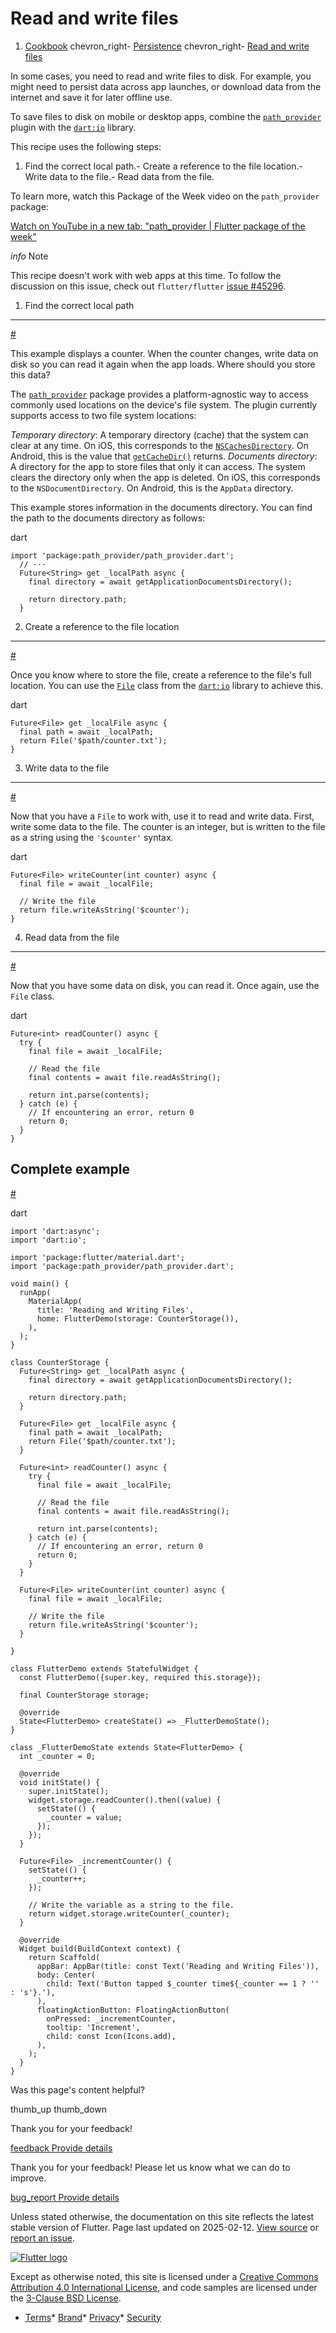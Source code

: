 Read and write files
====================

1. [Cookbook](/cookbook) chevron\_right- [Persistence](/cookbook/persistence) chevron\_right- [Read and write files](/cookbook/persistence/reading-writing-files)

In some cases, you need to read and write files to disk. For example, you might need to persist data across app launches, or download data from the internet and save it for later offline use.

To save files to disk on mobile or desktop apps, combine the [`path_provider`](https://pub.dev/packages/path_provider) plugin with the [`dart:io`](https://api.flutter.dev/flutter/dart-io/dart-io-library.html) library.

This recipe uses the following steps:

1. Find the correct local path.- Create a reference to the file location.- Write data to the file.- Read data from the file.

To learn more, watch this Package of the Week video on the `path_provider` package:

[Watch on YouTube in a new tab: "path\_provider | Flutter package of the week"](https://www.youtube.com/watch/Ci4t-NkOY3I)

*info* Note

This recipe doesn't work with web apps at this time. To follow the discussion on this issue, check out `flutter/flutter` [issue #45296](https://github.com/flutter/flutter/issues/45296).

1. Find the correct local path
------------------------------

[#](#1-find-the-correct-local-path)

This example displays a counter. When the counter changes, write data on disk so you can read it again when the app loads. Where should you store this data?

The [`path_provider`](https://pub.dev/packages/path_provider) package provides a platform-agnostic way to access commonly used locations on the device's file system. The plugin currently supports access to two file system locations:

*Temporary directory*: A temporary directory (cache) that the system can clear at any time. On iOS, this corresponds to the [`NSCachesDirectory`](https://developer.apple.com/documentation/foundation/nssearchpathdirectory/nscachesdirectory). On Android, this is the value that [`getCacheDir()`](https://developer.android.com/reference/android/content/Context#getCacheDir()) returns. *Documents directory*: A directory for the app to store files that only it can access. The system clears the directory only when the app is deleted. On iOS, this corresponds to the `NSDocumentDirectory`. On Android, this is the `AppData` directory.

This example stores information in the documents directory. You can find the path to the documents directory as follows:

dart

```
import 'package:path_provider/path_provider.dart';
  // ···
  Future<String> get _localPath async {
    final directory = await getApplicationDocumentsDirectory();

    return directory.path;
  }
```

2. Create a reference to the file location
------------------------------------------

[#](#2-create-a-reference-to-the-file-location)

Once you know where to store the file, create a reference to the file's full location. You can use the [`File`](https://api.flutter.dev/flutter/dart-io/File-class.html) class from the [`dart:io`](https://api.flutter.dev/flutter/dart-io/dart-io-library.html) library to achieve this.

dart

```
Future<File> get _localFile async {
  final path = await _localPath;
  return File('$path/counter.txt');
}
```

3. Write data to the file
-------------------------

[#](#3-write-data-to-the-file)

Now that you have a `File` to work with, use it to read and write data. First, write some data to the file. The counter is an integer, but is written to the file as a string using the `'$counter'` syntax.

dart

```
Future<File> writeCounter(int counter) async {
  final file = await _localFile;

  // Write the file
  return file.writeAsString('$counter');
}
```

4. Read data from the file
--------------------------

[#](#4-read-data-from-the-file)

Now that you have some data on disk, you can read it. Once again, use the `File` class.

dart

```
Future<int> readCounter() async {
  try {
    final file = await _localFile;

    // Read the file
    final contents = await file.readAsString();

    return int.parse(contents);
  } catch (e) {
    // If encountering an error, return 0
    return 0;
  }
}
```

Complete example
----------------

[#](#complete-example)

dart

```
import 'dart:async';
import 'dart:io';

import 'package:flutter/material.dart';
import 'package:path_provider/path_provider.dart';

void main() {
  runApp(
    MaterialApp(
      title: 'Reading and Writing Files',
      home: FlutterDemo(storage: CounterStorage()),
    ),
  );
}

class CounterStorage {
  Future<String> get _localPath async {
    final directory = await getApplicationDocumentsDirectory();

    return directory.path;
  }

  Future<File> get _localFile async {
    final path = await _localPath;
    return File('$path/counter.txt');
  }

  Future<int> readCounter() async {
    try {
      final file = await _localFile;

      // Read the file
      final contents = await file.readAsString();

      return int.parse(contents);
    } catch (e) {
      // If encountering an error, return 0
      return 0;
    }
  }

  Future<File> writeCounter(int counter) async {
    final file = await _localFile;

    // Write the file
    return file.writeAsString('$counter');
  }

}

class FlutterDemo extends StatefulWidget {
  const FlutterDemo({super.key, required this.storage});

  final CounterStorage storage;

  @override
  State<FlutterDemo> createState() => _FlutterDemoState();
}

class _FlutterDemoState extends State<FlutterDemo> {
  int _counter = 0;

  @override
  void initState() {
    super.initState();
    widget.storage.readCounter().then((value) {
      setState(() {
        _counter = value;
      });
    });
  }

  Future<File> _incrementCounter() {
    setState(() {
      _counter++;
    });

    // Write the variable as a string to the file.
    return widget.storage.writeCounter(_counter);
  }

  @override
  Widget build(BuildContext context) {
    return Scaffold(
      appBar: AppBar(title: const Text('Reading and Writing Files')),
      body: Center(
        child: Text('Button tapped $_counter time${_counter == 1 ? '' : 's'}.'),
      ),
      floatingActionButton: FloatingActionButton(
        onPressed: _incrementCounter,
        tooltip: 'Increment',
        child: const Icon(Icons.add),
      ),
    );
  }
}
```

Was this page's content helpful?

thumb\_up thumb\_down

Thank you for your feedback!

 [feedback Provide details](https://github.com/flutter/website/issues/new?template=1_page_issue.yml&&page-url=https://docs.flutter.dev/cookbook/persistence/reading-writing-files/&page-source=https://github.com/flutter/website/tree/main/src/content/cookbook/persistence/reading-writing-files.md)

Thank you for your feedback! Please let us know what we can do to improve.

 [bug\_report Provide details](https://github.com/flutter/website/issues/new?template=1_page_issue.yml&&page-url=https://docs.flutter.dev/cookbook/persistence/reading-writing-files/&page-source=https://github.com/flutter/website/tree/main/src/content/cookbook/persistence/reading-writing-files.md)

Unless stated otherwise, the documentation on this site reflects the latest stable version of Flutter. Page last updated on 2025-02-12. [View source](https://github.com/flutter/website/tree/main/src/content/cookbook/persistence/reading-writing-files.md) or [report an issue](https://github.com/flutter/website/issues/new?template=1_page_issue.yml&&page-url=https://docs.flutter.dev/cookbook/persistence/reading-writing-files/&page-source=https://github.com/flutter/website/tree/main/src/content/cookbook/persistence/reading-writing-files.md "Report an issue with this page").

[![Flutter logo](/assets/images/branding/flutter/logo+text/horizontal/white.svg)](https://flutter.dev)

Except as otherwise noted, this site is licensed under a [Creative Commons Attribution 4.0 International License](https://creativecommons.org/licenses/by/4.0/), and code samples are licensed under the [3-Clause BSD License](https://opensource.org/licenses/BSD-3-Clause).

* [Terms](/tos "Terms of use")* [Brand](/brand "Brand usage guidelines")* [Privacy](https://policies.google.com/privacy "Privacy policy")* [Security](/security "Security philosophy and practices")

   